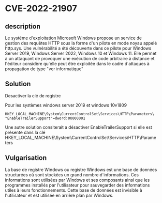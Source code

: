 # CVE-2022-21907

## description

Le système d'exploitation Microsoft Windows propose un service de gestion des requêtes HTTP sous la forme d'un pilote en mode noyau appelé http.sys. Une vulnérabilité a été découverte dans ce pilote pour Windows Server 2019, Windows Server 2022, Windows 10 et Windows 11. Elle permet à un attaquant de provoquer une exécution de code arbitraire à distance et l'éditeur considère qu'elle peut être exploitée dans le cadre d'attaques à propagation de type "ver informatique"

## Solution

Desactiver la clé de registre

Pour les systèmes windows server 2019 et windows 10v1809

```reg
HKEY_LOCAL_MACHINE\System\CurrentControlSet\Services\HTTP\Parameters\
"EnableTrailerSupport"=dword:00000001
```

Une autre  solution consiterait a désactiver EnableTrailerSupport si elle est présente dans la clé HKEY_LOCAL_MACHINE\System\CurrentControlSet\Services\HTTP\Parameters

## Vulgarisation

La base de registre Windows ou registre Windows est une base de données structurées où sont stockées un grand nombre d'informations.
Ces informations sont utilisées par Windows et ses composants ainsi que les programmes installés par l'utilisateur pour sauvegarder des informations utiles à leurs fonctionnements.
Cette base de données est invisible à l'utilisateur et est utilisée en arrière plan par Windows.
